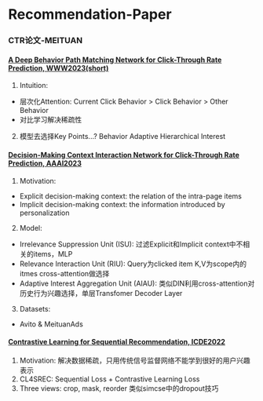 # Recommendation-Paper

### CTR论文-MEITUAN

#### [A Deep Behavior Path Matching Network for Click-Through Rate Prediction, WWW2023(short)](https://github.com/IvanWang0730/Recommendation-Paper/blob/main/A%20Deep%20Behavior%20Path%20Matching%20Network%20for%20Click-Through%20Rate%20Prediction.pdf)
1. Intuition:
* 层次化Attention: Current Click Behavior > Click Behavior > Other Behavior
* 对比学习解决稀疏性
2. 模型去选择Key Points...? Behavior Adaptive Hierarchical Interest

#### [Decision-Making Context Interaction Network for Click-Through Rate Prediction, AAAI2023](https://github.com/IvanWang0730/Recommendation-Paper/blob/main/Decision-Making%20Context%20Interaction%20Network%20for%20Click-Through%20Rate%20Prediction.pdf)
1. Motivation:
* Explicit decision-making context: the relation of the intra-page items
* Implicit decision-making context: the information introduced by personalization
2. Model:
* Irrelevance Suppression Unit (ISU): 过滤Explicit和Implicit context中不相关的items，MLP
* Relevance Interaction Unit (RIU): Query为clicked item K,V为scope内的itmes cross-attention做选择
* Adaptive Interest Aggregation Unit (AIAU): 类似DIN利用cross-attention对历史行为兴趣选择，单层Transfomer Decoder Layer
3. Datasets:
* Avito & MeituanAds

#### [Contrastive Learning for Sequential Recommendation, ICDE2022](https://github.com/IvanWang0730/Recommendation-Paper/blob/main/Contrastive%20Learning%20for%20Sequential%20Recommendation.pdf)
1. Motivation: 解决数据稀疏，只用传统信号监督网络不能学到很好的用户兴趣表示
2. CL4SREC: Sequential Loss + Contrastive Learning Loss
3. Three views: crop, mask, reorder 类似simcse中的dropout技巧
